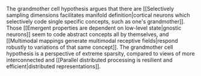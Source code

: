 The grandmother cell hypothesis argues that there are [[Selectively sampling dimensions facilitates manifold definition|cortical neurons which selectively code single specific concepts, such as one's grandmother]]. Those [[Emergent properties are dependent on low-level state|gnostic neurons]] seem to code abstract concepts all by themselves, and [[Multimodal mappings generate multimodal receptive fields|respond robustly to variations of that same concept]]. The grandmother cell hypothesis is a perspective of extreme sparsity, compared to views of more interconnected and [[Parallel distributed processing is resilient and efficient|distributed representations]].